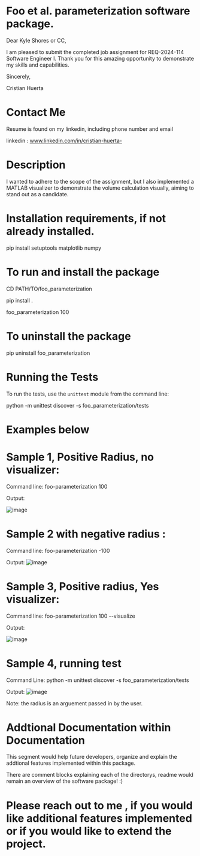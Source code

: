 # Foo et al. parameterization software package.
 Dear Kyle Shores or CC,

 I am pleased to submit the completed job assignment for REQ-2024-114 Software Engineer I. Thank you for this amazing opportunity to demonstrate my skills and capabilities.

 Sincerely,
 
 Cristian Huerta

 # Contact Me 
 Resume is found on my linkedin, including phone number and email
 
 linkedin : www.linkedin.com/in/cristian-huerta-
 
 # Description 
 I wanted to adhere to the scope of the assignment, but I also implemented a MATLAB visualizer to demonstrate the volume calculation visually, aiming to stand out as a candidate.

 # Installation requirements, if not already installed.
 pip install setuptools matplotlib numpy
 
 # To run and install the package
 CD PATH/TO/foo_parameterization
 
 pip install .
 
 foo_parameterization 100



 # To uninstall the package
 pip uninstall foo_parameterization

 # Running the Tests

To run the tests, use the `unittest` module from the command line:

python -m unittest discover -s foo_parameterization/tests

# Examples below


 # Sample 1, Positive Radius, no visualizer:

 Command line: 
 foo-parameterization 100

 Output:

 ![image](https://github.com/chuerta018/Sphere/assets/73916959/a671b83a-b349-4f9e-89f9-89dd476aa4cf)



 # Sample 2 with negative radius :
 
  Command line: 
  foo-parameterization -100

  Output:
![image](https://github.com/chuerta018/Sphere/assets/73916959/6f6a0ae1-075a-41f6-a012-c4264c041257)

# Sample 3, Positive radius, Yes visualizer:

  Command line: 
  foo-parameterization 100 --visualize

  Output:

![image](https://github.com/chuerta018/Sphere/assets/73916959/16350a1e-f2f7-47ad-80a4-921800455db3)

# Sample 4, running test 

  Command Line: 
  python -m unittest discover -s foo_parameterization/tests
  
  Output:
![image](https://github.com/chuerta018/Sphere/assets/73916959/0d38b83c-d241-413a-b4ad-aa078e021136)




 Note: the radius is an arguement passed in by the user. 

 # Addtional Documentation within Documentation 
 This segment would help future developers, organize and explain the addtional features implemented within this package. 

 There are comment blocks explaining each of the directorys, readme would remain an overview of the software package! :)


 # Please reach out to me , if you would like additional features implemented or if you would like to extend the project.


